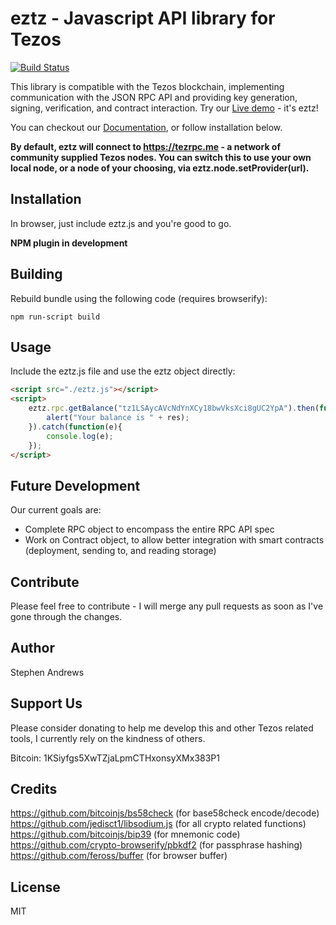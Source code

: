 # eztz - Javascript API library for Tezos

[![Build
Status](https://travis-ci.org/stephenandrews/eztz.svg?branch=master)](https://travis-ci.org/stephenandrews/eztz)

This library is compatible with the Tezos blockchain, implementing communication with the JSON RPC API and providing key generation, signing, verification, and contract interaction. Try our [Live demo](https://stephenandrews.github.io/eztz/) - it's eztz!

You can checkout our [Documentation](https://github.com/stephenandrews/eztz/wiki/Documentation), or follow installation below.

**By default, eztz will connect to https://tezrpc.me - a network of community supplied Tezos nodes. You can switch this to use your own local node, or a node of your choosing, via eztz.node.setProvider(url).**

## Installation
In browser, just include eztz.js and you're good to go.

**NPM plugin in development**

## Building
Rebuild bundle using the following code (requires browserify):

```
npm run-script build
```

## Usage
Include the eztz.js file and use the eztz object directly:
```html
<script src="./eztz.js"></script>
<script>
    eztz.rpc.getBalance("tz1LSAycAVcNdYnXCy18bwVksXci8gUC2YpA").then(function(res){
        alert("Your balance is " + res);
    }).catch(function(e){
        console.log(e);
    });
</script>
```

## Future Development
Our current goals are:
* Complete RPC object to encompass the entire RPC API spec
* Work on Contract object, to allow better integration with smart contracts (deployment, sending to, and reading storage)

## Contribute
Please feel free to contribute - I will merge any pull requests as soon as I've gone through the changes.

## Author
Stephen Andrews

## Support Us
Please consider donating to help me develop this and other Tezos related tools, I currently rely on the kindness of others.

Bitcoin: 1KSiyfgs5XwTZjaLpmCTHxonsyXMx383P1

## Credits
https://github.com/bitcoinjs/bs58check (for base58check encode/decode)  
https://github.com/jedisct1/libsodium.js (for all crypto related functions)  
https://github.com/bitcoinjs/bip39 (for mnemonic code)  
https://github.com/crypto-browserify/pbkdf2 (for passphrase hashing)  
https://github.com/feross/buffer (for browser buffer)

## License
MIT
